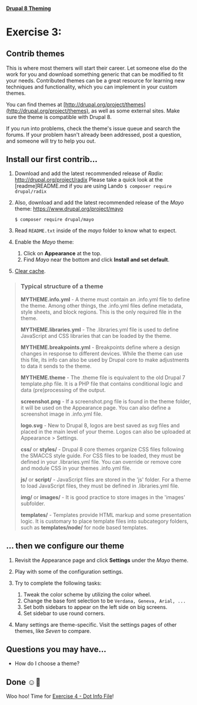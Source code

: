 #### [Drupal 8 Theming](README.md)

# Exercise 3: 

## Contrib themes

This is where most themers will start their career. Let someone else do the work for you and download something generic that can be modified to fit your needs. Contributed themes can be a great resource for learning new techniques and functionality, which you can implement in your custom themes.

You can find themes at [http://drupal.org/project/themes](http://drupal.org/project/themes), as well as some external sites. Make sure the theme is compatible with Drupal 8.

If you run into problems, check the theme's issue queue and search the forums. If your problem hasn't already been addressed, post a question, and someone will try to help you out.


## Install our first contrib...
1. Download and add the latest recommended release of *Radix*:  http://drupal.org/project/radix 
Please take a quick look at the [readme]README.md if you are using Lando
    `$ composer require drupal/radix`

2. Also, download and add the latest recommended release of the *Mayo* theme: https://www.drupal.org/project/mayo

    `$ composer require drupal/mayo`

3. Read `README.txt` inside of the *mayo* folder to know what to expect. 
	
4. Enable the *Mayo* theme:
    1. Click on **Appearance** at the top.
    2. Find *Mayo* near the bottom and click **Install and set default**.

5. [Clear cache](clear-cache.md).


> ### Typical structure of a theme
>**MYTHEME.info.yml** - A theme must contain an .info.yml file to define the theme. Among other things, the .info.yml files define metadata, style sheets, and block regions. This is the only required file in the theme.
>
>**MYTHEME.libraries.yml** - The .libraries.yml file is used to define JavaScript and CSS libraries that can be loaded by the theme.
>
>**MYTHEME.breakpoints.yml** - Breakpoints define where a design changes in response to different devices. While the theme can use this file, its info can also be used by Drupal core to make adjustments to data it sends to the theme.
>
>**MYTHEME.theme** - The .theme file is equivalent to the old Drupal 7 template.php file. It is a PHP file that contains conditional logic and data (pre)processing of the output.
>
>**screenshot.png** - If a screenshot.png file is found in the theme folder, it will be used on the Appearance page. You can also define a screenshot image in .info.yml file.
>
>**logo.svg** - New to Drupal 8, logos are best saved as svg files and placed in the main level of your theme. Logos can also be uploaded at Appearance > Settings.
>
>**css/** or **styles/** - Drupal 8 core themes organize CSS files following the SMACCS style guide. For CSS files to be loaded, they must be defined in your .libraries.yml file. You can override or remove core and module CSS in your themes .info.yml file.
>
>**js/** or **script/** - JavaScript files are stored in the 'js' folder. For a theme to load JavaScript files, they must be defined in .libraries.yml file.
>
>**img/** or **images/** - It is good practice to store images in the 'images' subfolder.
>
>**templates/** - Templates provide HTML markup and some presentation logic. It is customary to place template files into subcategory folders, such as **templates/node/** for node based templates.

## ... then we configure our theme
1. Revisit the Appearance page and click **Settings** under the _Mayo_ theme.
2. Play with some of the configuration settings.
3. Try to complete the following tasks:
    1. Tweak the color scheme by utilizing the color wheel.
    2. Change the base font selection to be `Verdana, Geneva, Arial, ...`
    3. Set both sidebars to appear on the left side on big screens.
    3. Set sidebar to use round corners.

4. Many settings are theme-specific. Visit the settings pages of other themes, like *Seven* to compare.


## Questions you may have...
+ How do I choose a theme?

## Done ☺
Woo hoo! Time for [Exercise 4 - Dot Info File](exercise_04-dot-info.md)!

